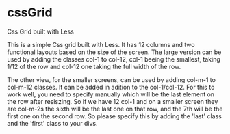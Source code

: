 # cssGrid
Css Grid built with Less

This is a simple Css grid built with Less. It has 12 columns and two functional layouts based on the size of the screen. The large version can be used by adding the classes col-1 to col-12, col-1 beeing the smallest, taking 1/12 of the row and col-12 one taking the full width of the row.

The other view, for the smaller screens, can be used by adding col-m-1 to col-m-12 classes. It can be added in adition to the col-1/col-12. For this to work well, you need to specify manually which will be the last element on the row after resiszing. So if we have 12 col-1 and on a smaller screen they are col-m-2s the sixth will be the last one on that row, and the 7th will be the first one on the second row. So please specify this by adding the 'last' class and the 'first' class to your divs.
